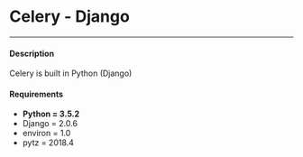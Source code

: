 # Celery  - Django
---
#### Description
Celery is built in Python (Django)
#### Requirements
* **Python = 3.5.2**
* Django = 2.0.6
* environ = 1.0
* pytz = 2018.4

